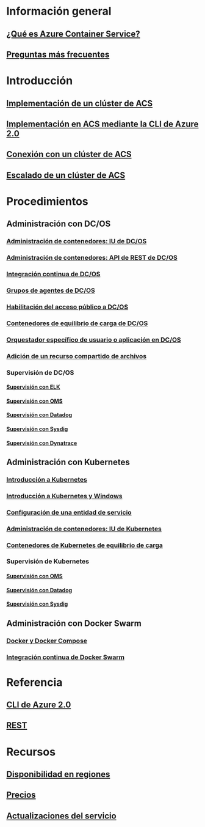 # Información general
## [¿Qué es Azure Container Service?](container-service-intro.md)
## [Preguntas más frecuentes](container-service-faq.md)
# Introducción
## [Implementación de un clúster de ACS](container-service-deployment.md)
## [Implementación en ACS mediante la CLI de Azure 2.0](container-service-create-acs-cluster-cli.md)
## [Conexión con un clúster de ACS](container-service-connect.md)
## [Escalado de un clúster de ACS](container-service-scale.md)
# Procedimientos
## Administración con DC/OS
### [Administración de contenedores: IU de DC/OS](container-service-mesos-marathon-ui.md)
### [Administración de contenedores: API de REST de DC/OS](container-service-mesos-marathon-rest.md)
### [Integración continua de DC/OS](container-service-setup-ci-cd.md)
### [Grupos de agentes de DC/OS](container-service-dcos-agents.md)
### [Habilitación del acceso público a DC/OS](container-service-enable-public-access.md)
### [Contenedores de equilibrio de carga de DC/OS](container-service-load-balancing.md)
### [Orquestador específico de usuario o aplicación en DC/OS](container-service-application-specific-marathon.md)
### [Adición de un recurso compartido de archivos](container-service-dcos-fileshare.md)
### Supervisión de DC/OS
#### [Supervisión con ELK](container-service-monitoring-elk.md)
#### [Supervisión con OMS](container-service-monitoring-oms.md)
#### [Supervisión con Datadog](container-service-monitoring.md)
#### [Supervisión con Sysdig](container-service-monitoring-sysdig.md)
#### [Supervisión con Dynatrace](container-service-monitoring-dynatrace.md)
## Administración con Kubernetes
### [Introducción a Kubernetes](container-service-kubernetes-walkthrough.md)
### [Introducción a Kubernetes y Windows](container-service-kubernetes-windows-walkthrough.md)
### [Configuración de una entidad de servicio](container-service-kubernetes-service-principal.md)
### [Administración de contenedores: IU de Kubernetes](container-service-kubernetes-ui.md)
### [Contenedores de Kubernetes de equilibrio de carga](container-service-kubernetes-load-balancing.md)
### Supervisión de Kubernetes
#### [Supervisión con OMS](container-service-kubernetes-oms.md)
#### [Supervisión con Datadog](container-service-kubernetes-datadog.md)
#### [Supervisión con Sysdig](container-service-kubernetes-sysdig.md)
## Administración con Docker Swarm
### [Docker y Docker Compose](container-service-docker-swarm.md)
### [Integración continua de Docker Swarm](container-service-docker-swarm-setup-ci-cd.md)
# Referencia
## [CLI de Azure 2.0](/cli/azure/acs)
## [REST](/rest/api/compute/containerservices)
# Recursos
## [Disponibilidad en regiones](https://azure.microsoft.com/regions/services/)
## [Precios](https://azure.microsoft.com/pricing/details/container-service/)
## [Actualizaciones del servicio](https://azure.microsoft.com/en-us/updates/?product=container-service&updatetype=&platform=)
